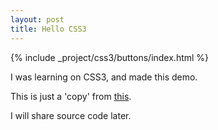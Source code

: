 ```yaml
---
layout: post
title: Hello CSS3
---
```

{% include _project/css3/buttons/index.html %}

I was learning on CSS3, and made this demo.

This is just a 'copy' from [this](http://www.html5tricks.com/demo/html5-boy-animation/index.html).

I will share source code later.